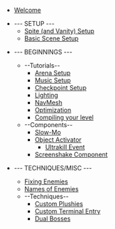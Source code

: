 * [Welcome](README)

- --- SETUP ---
  - [Spite (and Vanity) Setup](setup-editor)<!--wtf-->
  - [Basic Scene Setup](new-scene)<!--idk why tf this happened-->

* --- BEGINNINGS ---
	*  --Tutorials--
		* [Arena Setup](arena)
		* [Music Setup](music-manager)
		* [Checkpoint Setup](checkpoints)
		* [Lighting](light)
		* [NavMesh](navmesh)
       * [Optimization](optimization)<!--github wtf?-->
		* [Compiling your level](compiling)
	* --Components--
		* [Slow-Mo](slowmo)
		* [Object Activator](object-activator)
			* [Ultrakill Event](ULTRAKILL-Event)
		* [Screenshake Component](screenshake)

* --- TECHNIQUES/MISC ---
	* [Fixing Enemies](enemy-fix)
	* [Names of Enemies](names)
	* --Techniques--
		* [Custom Plushies](plushy)
		* [Custom Terminal Entry](Custom-Terminal-Entry)
		* [Dual Bosses](Symbiote)

